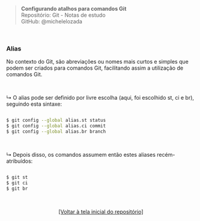 > **Configurando atalhos para comandos Git**  
> Repositório: Git - Notas de estudo  
> GitHub: @michelelozada
&nbsp;
     
&nbsp;
### Alias
No contexto do Git, são abreviações ou nomes mais curtos e simples que podem ser criados para comandos Git, facilitando assim a utilização de comandos Git.

&nbsp;

↳ O alias pode ser definido por livre escolha (aqui, foi escolhido st, ci e br), seguindo esta sintaxe:
```bash

$ git config --global alias.st status
$ git config --global alias.ci commit
$ git config --global alias.br branch
```

&nbsp;

↳ Depois disso, os comandos assumem então estes aliases recém-atribuídos:
```bash

$ git st
$ git ci
$ git br
```

&nbsp; 

<div align="center">
<a href="https://github.com/michelelozada/Git-Study-Notes">[Voltar à tela inicial do repositório]</a>
</div>